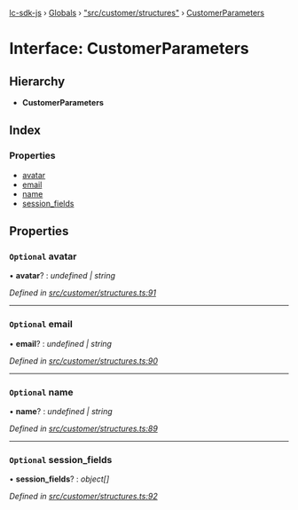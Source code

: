 [lc-sdk-js](../README.md) › [Globals](../globals.md) › ["src/customer/structures"](../modules/_src_customer_structures_.md) › [CustomerParameters](_src_customer_structures_.customerparameters.md)

# Interface: CustomerParameters

## Hierarchy

* **CustomerParameters**

## Index

### Properties

* [avatar](_src_customer_structures_.customerparameters.md#optional-avatar)
* [email](_src_customer_structures_.customerparameters.md#optional-email)
* [name](_src_customer_structures_.customerparameters.md#optional-name)
* [session_fields](_src_customer_structures_.customerparameters.md#optional-session_fields)

## Properties

### `Optional` avatar

• **avatar**? : *undefined | string*

*Defined in [src/customer/structures.ts:91](https://github.com/livechat/lc-sdk-js/blob/38eeefe/src/customer/structures.ts#L91)*

___

### `Optional` email

• **email**? : *undefined | string*

*Defined in [src/customer/structures.ts:90](https://github.com/livechat/lc-sdk-js/blob/38eeefe/src/customer/structures.ts#L90)*

___

### `Optional` name

• **name**? : *undefined | string*

*Defined in [src/customer/structures.ts:89](https://github.com/livechat/lc-sdk-js/blob/38eeefe/src/customer/structures.ts#L89)*

___

### `Optional` session_fields

• **session_fields**? : *object[]*

*Defined in [src/customer/structures.ts:92](https://github.com/livechat/lc-sdk-js/blob/38eeefe/src/customer/structures.ts#L92)*
